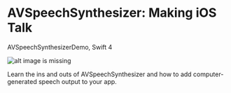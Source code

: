 # AVSpeechSynthesizer: Making iOS Talk
AVSpeechSynthesizerDemo, Swift 4

![alt image is missing](http://res.cloudinary.com/atifcloud/image/upload/c_scale,w_320/v1535288160/Simulator_Screen_Shot_-_iPhone_X_-_2018-08-26_at_16.50.09_k0d3sh.png)

Learn the ins and outs of AVSpeechSynthesizer and how to add computer-generated speech output to your app.
